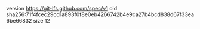 version https://git-lfs.github.com/spec/v1
oid sha256:71f4fcec29cd1a893f0f8e0eb4266742b4e9ca27b4bcd838d67f33ea6be66832
size 12
